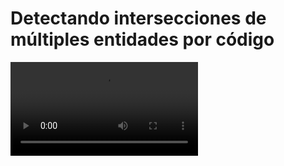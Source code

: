 # Detectando intersecciones de múltiples entidades por código

<video controls><source src="https://digi21.blob.core.windows.net/videos-ayuda/desarrollo/34.%20Detectando%20intersecciones%20de%20multiples%20lineas%20por%20codigo.mp4" type="video/mp4"></video>



